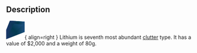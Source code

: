## Description
![](../static/clutter/clutter-lithium.png "Lithium Image"){ align=right }
Lithium is seventh most abundant [clutter](/clutter "All Clutter Types") type. It has a value of $2,000 and a weight of 80g.